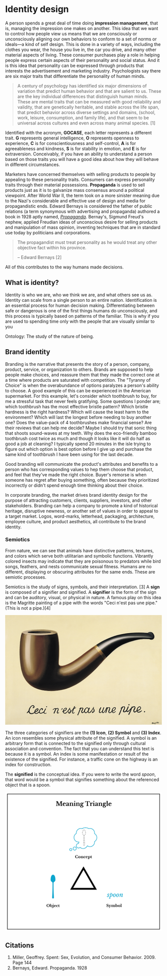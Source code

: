 # Identity design

A person spends a great deal of time doing **impression management**, that is, managing the impression one makes on another. This idea that we want to control how people view us means that we are consciously or unconsciously aligning our own behaviors to conform to a set of norms or ideals—a kind of self design. This is done in a variety of ways, including the clothes you wear, the house you live in, the car you drive, and many other material aspects of living. These consumer purchases play a role in helping people express certain aspects of their personality and social status. And it is this idea that personality can be expressed through products that interests the advertisement and marketing industry. Psychologists say there are six major traits that differentiate the personality of human minds.

> A century of psychology has identified six major dimensions of variation that predict human behavior and that are salient to us. These are the key individual differences that distinguish human minds. These are mental traits that can be measured with good reliability and validity, that are genetically heritable, and stable across the life span, that predict behavior across diverse settings and domains, \(school, work, leisure, consumption, and family life\), and that seem to be universal across cultures and even across many animal species. \[1\]

Identified with the acronym, **GOCASE**, each letter represents a different trait. **G** represents general intelligence, **O** represents openness to experience, **C** is for conscientiousness and self-control,  **A** is for agreeableness and kindness, **S** is for stability in emotion, and **E** is for extraversion. Conceivably, if you have an ability to understand a person based on those traits you will have a good idea about how they will behave in different circumstances.

Marketers have concerned themselves with selling products to people by appealing to these personality traits. Consumers can express personality traits through their material possessions. **Propaganda** is used to sell products just as it is to galvanize mass consensus around a political viewpoint. After World War II, the term took on a more sinister meaning due to the Nazi's considerable and effective use of design and media for propagandistic ends. Edward Bernays is considered the father of public relations \(a term synonymous with advertising and propaganda\) authored a book in 1928 aptly named, [_Propaganda_](http://www.historyisaweapon.org/defcon1/bernprop.html). Bernay's, Sigmund Freud's nephew, applied Freudian ideas of unconscious desire for selling  products and manipulation of mass opinion, inventing techniques that are in standard use today by politicians and corporations.

> The propagandist must treat personality as he would treat any other objective fact within his province.
>
> – Edward Bernays \[2\]

All of this contributes to the way humans made decisions.

## What is identity?

Identity is who we are, who we think we are, and what others see us as. Identity can scale from a single person to an entire nation. Identification is an essential process for human decision making. Differentiating between safe or dangerous is one of the first things humans do unconsciously, and this process is typically based on patterns of the familiar. This is why if you are used to spending time only with the people that are visually similar to you

Ontology: The study of the nature of being.

## Brand identity

Branding is the narrative that presents the story of a person, company, product, service, or organization to others. Brands are supposed to help people make choices, and reassure them that they made the correct one at a time where products are saturated with competition. The "Tyranny of Choice" is when the overabundance of options paralyzes a person's ability to choose. A good example of this can be experienced in the American supermarket. For this example, let's consider which toothbrush to buy, for me a stressful task that never feels gratifying. Some questions I ponder are; which toothbrush has the most effective bristle pattern? Which bristle hardness is the right hardness? Which will cause the least harm to the environment? Which will last the longest before needing to buy another one? Does the value-pack of 4 toothbrushes make financial sense? Are their reviews that can help me decide? Maybe I should try that sonic thing that shoots sound-waves at my teeth. Why does the eco-friendly bamboo toothbrush cost twice as much and though it looks like it will do half as good a job at cleaning? I typically spend 20 minutes in the isle trying to figure out which option is best option before I give up and purchase the same kind of toothbrush I have been using for the last decade.

Good branding will communicate the product's attributes and benefits to a person who has corresponding values to hep them choose that product, and feel that they've made the right choice. Buyer's remorse is when someone has regret after buying something, often because they prioritized incorrectly or didn't spend enough time thinking about their choice.

In corporate branding, the market drives brand identity design for the purpose of attracting customers, clients, suppliers, investors, and other stakeholders. Branding can help a company to promote a kind of historical heritage, disruptive newness, or another set of values in order to appeal to a target market. Logos, word-marks, letterhead, packaging, architecture, employee culture, and product aesthetics, all contribute to the brand identity.

### Semiotics

From nature, we can see that animals have distinctive patterns, textures, and colors which serve both utilitarian and symbolic functions. Vibrantly colored insects may indicate that they are poisonous to predators while bird songs, feathers, and nests communicate sexual fitness. Humans are no different, displaying or obscuring attributes for the same ends. These are semiotic processes.

Semiotics is the study of signs, symbols, and their interpretation. \[3\] A **sign** is composed of a signifier and signified. A **signifier** is the form of the sign and can be auditory, visual, or physical in nature. A famous play on this idea is the Magritte painting of a pipe with the words "Ceci n'est pas une pipe." \(This is not a pipe.\)\[4\]

![](/assets/the-treachery-of-images-this-is-not-a-pipe-1948.jpg)

The three categories of signifiers are the **\(1\) Icon**, **\(2\) Symbol** and **\(3\) Index**. An icon resembles some physical attribute of the signified. A symbol is an arbitrary form that is connected to the signified only through cultural association and convention. The fact that you can understand this text is because it is a symbol. An index is some manifestation or result of the existence of the signified. For instance, a traffic cone on the highway is an index for construction.

The **signified** is the conceptual idea. If you were to write the word _spoon_, that word would be a symbol that signifies something about the referenced object that is a spoon.

![](/assets/semiotic-triangle-1200w@2x.png)

## Citations

1. Miller, Geoffrey. Spent: Sex, Evolution, and Consumer Behavior. 2009. Page 144
2. Bernays, Edward. Propaganda. 1928



